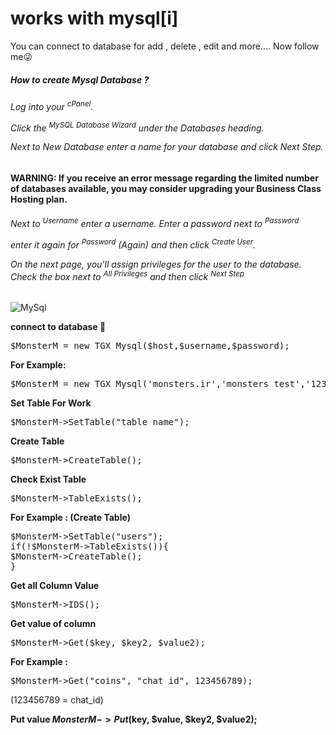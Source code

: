 # works with mysql[i]

You can connect to database for add , delete , edit and more.... Now follow me😜

<h5>How to create Mysql Database ? </h5>

<h6>Log into your <sup>cPanel</sup>.

Click the <sup>MySQL Database Wizard</sup> under the Databases heading.


Next to New Database enter a name for your database and click Next Step.

</h6>

<b>WARNING: If you receive an error message regarding the limited number of databases available, you may consider upgrading your Business Class Hosting plan.</b>

<h6>
Next to <sup>Username</sup> enter a username.
Enter a password next to <sup>Password</sup>

enter it again for <sup>Password</sup> (Again) and then click <sup>Create User</sup>.


On the next page, you'll assign privileges for the user to the database. Check the box next to <sup>All Privileges</sup> and then click <sup>Next Step</sup>
</h6>

<img src="http://uupload.ir/files/m2pw_img_20181207_095453.jpg" alt="MySql"/> 

<b>connect to database 🔘</b>
<pre>$MonsterM = new TGX_Mysql($host,$username,$password);</pre>
<b>For Example: </b>
<pre>$MonsterM = new TGX_Mysql('monsters.ir','monsters_test','123456789');</pre>

<b>Set Table For Work</b>
<pre>$MonsterM->SetTable("table_name");</pre>

<b>Create Table</b>
<pre>$MonsterM->CreateTable();</pre>

<b>Check Exist Table</b>
<pre>$MonsterM->TableExists();</pre>

<b> For Example : (Create Table)</b>
<pre>
$MonsterM->SetTable("users");
if(!$MonsterM->TableExists()){
$MonsterM->CreateTable();
}
</pre>

<b>Get all Column Value</b>
<pre>$MonsterM->IDS();</pre>

<b>Get value of column</b>
<pre>$MonsterM->Get($key, $key2, $value2);</pre>
<b>For Example :</b>
<pre>$MonsterM->Get("coins", "chat_id", 123456789);</pre> (123456789 = chat_id)

<b>Put value 
$MonsterM->Put($key, $value, $key2, $value2);

